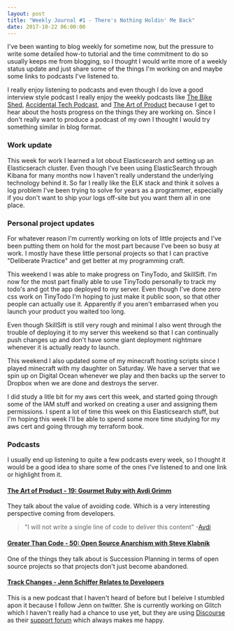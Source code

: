 ```yaml
---
layout: post
title: "Weekly Journal #1 - There's Nothing Holdin' Me Back"
date: 2017-10-22 06:00:00
---
```


I've been wanting to blog weekly for sometime now, but the pressure to write
some detailed how-to tutorial and the time commitment to do so usually keeps me
from blogging, so I thought I would write more of a weekly status update and
just share some of the things I'm working on and maybe some links to podcasts
I've listened to.

I really enjoy listening to podcasts and even though I do love a good interview
style podcast I really enjoy the weekly podcasts like [The Bike Shed][7],
[Accidental Tech Podcast][8], and [The Art of Product][9] because I get to hear
about the hosts progress on the things they are working on. Since I don't really
want to produce a podcast of my own I thought I would try something similar in
blog format.

### Work update

This week for work I learned a lot obout Elasticsearch and setting up an
Elasticserach cluster. Even though I've been using ElasticSearch through Kibana
for many months now I haven't really understand the underlying technology behind
it. So far I really like the ELK stack and think it solves a log problem I've
been trying to solve for years as a programmer, especially if you don't want to
ship your logs off-site but you want them all in one place.

### Personal project updates

For whatever reason I'm currently working on lots of little projects and I've
been putting them on hold for the most part because I've been so busy at work. I
mostly have these little personal projects so that I can practive "Deliberate
Practice" and get better at my programming craft.

This weekend I was able to make progress on TinyTodo, and SkillSift. I'm now for
the most part finally able to use TinyTodo personally to track my todo's and got
the app deployed to my server. Even though I've done zero css work on TinyTodo
I'm hoping to just make it public soon, so that other people can actually use
it. Apparently if you aren't embarrased when you launch your product you waited
too long.

Even though SkillSift is still very rough and minimal I also went through the
trouble of deploying it to my server this weekend so that I can continually push
changes up and don't have some giant deployment nightmare whenever it is
actually ready to launch.

This weekend I also updated some of my minecraft hosting scripts since I played
minecraft with my daughter on Saturday. We have a server that we spin up on
Digital Ocean whenever we play and then backs up the server to Dropbox when we
are done and destroys the server.

I did study a litle bit for my aws cert this week, and started going through
some of the IAM stuff and worked on creating a user and assigning them
permissions. I spent a lot of time this week on this Elasticsearch stuff, but
I'm hoping this week I'll be able to spend some more time studying for my aws
cert and going through my terraform book.

### Podcasts

I usually end up listening to quite a few podcasts every week, so I thought it
would be a good idea to share some of the ones I've listened to and one link or
highlight from it.

#### [The Art of Product - 19: Gourmet Ruby with Avdi Grimm][1]

They talk about the value of avoiding code. Which is a very interesting
perspective coming from developers.

> "I will not write a single line of code to deliver this content" -[Avdi][6]

#### [Greater Than Code - 50: Open Source Anarchism with Steve Klabnik][2]

One of the things they talk about is Succession Planning in terms of open source
projects so that projects don't just become abandoned.

#### [Track Changes - Jenn Schiffer Relates to Developers][3]

This is a new podcast that I haven't heard of before but I beleive I stumbled
apon it because I follow Jenn on twitter. She is currently working on Glitch
which I haven't really had a chance to use yet, but they are using
[Discourse][4] as their [support forum][5]  which always makes me happy.

[1]: http://artofproductpodcast.com/episode-19
[2]: http://www.greaterthancode.com/podcast/050-open-source-anarchism-with-steve-klabnik/
[3]: https://trackchanges.postlight.com/jenn-schiffer-relates-to-developers-5075c696d7e5
[4]: https://www.discourse.org
[5]: https://support.glitch.com
[6]: https://overcast.fm/+JOpp0JWng/04:24
[7]: http://bikeshed.fm/
[8]: http://atp.fm/
[9]: http://artofproductpodcast.com/
